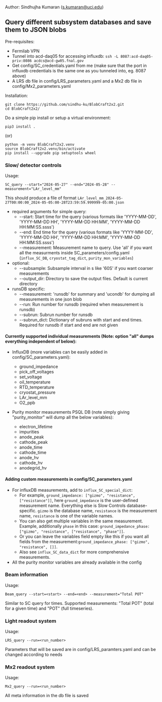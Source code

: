 Author: Sindhujha Kumaran (s.kumaran@uci.edu)
## Query different subsystem databases and save them to JSON blobs
Pre-requisites:
- Fermilab VPN
- Tunnel into acd-daq05 for accessing influxdb: `ssh -L 8087:acd-daq05-priv:8086 acdcs@acd-gw05.fnal.gov`
- Get config/SC_credentials.yaml from me (make sure that the port in influxdb credentials is the same one as you tunneled into, eg. 8087 above)
- A LRS db file in config/LRS_parameters.yaml and a Mx2 db file in config/Mx2_parameters.yaml

Installation:
```
git clone https://github.com/sindhu-ku/BlobCraft2x2.git
cd BlobCraft2x2/
```
Do a simple pip install or setup a virtual environment:
```
pip3 install .
```
(or)
```
python -m venv BlobCraft2x2.venv
source BlobCraft2x2.venv/bin/activate
pip install --upgrade pip setuptools wheel
```
### Slow/ detector controls

Usage:
```
SC_query --start="2024-05-27" --end="2024-05-28" --measurement="LAr_level_mm"
```

This should produce a file of format `LAr_level_mm_2024-05-27T00:00:00_2024-05-05:00-28T23:59:59.999999-05:00.json`

- required arguments for simple query:
  - --start: Start time for the query (various formats like 'YYYY-MM-DD', 'YYYY-MM-DD HH', 'YYYY-MM-DD HH:MM', 'YYYY-MM-DD HH:MM:SS.ssss')
  - --end: End time for the query (various formats like 'YYYY-MM-DD', 'YYYY-MM-DD HH', 'YYYY-MM-DD HH:MM', 'YYYY-MM-DD HH:MM:SS.ssss')
  - --measurement: Measurement name to query. Use 'all' if you want all the measurments inside SC_parameters/config.yaml (`influx_SC_DB`, `cryostat_tag_dict`, `purity_mon_variables`)
- optional:
  - --subsample: Subsample interval in s like '60S' if you want coarser measurements
  - --output_dir: Directory to save the output files. Default is current directory
- runsDB specific:
  - --measurement: 'runsdb' for summary and 'ucondb' for dumping all measurements in one json blob
  - --run: Run number for runsdb (required when measurement is runsdb)
  - --subrun: Subrun number for runsdb
  - --subrun_dict: Dictionary of subruns with start and end times. Required for runsdb if start and end are not given

#### Currently supported individual measurements (Note: option "all" dumps everything independent of below):
  - InfluxDB (more variables can be easily added in config/SC_parameters.yaml):
    - ground_impedance
    - pick_off_voltages
    - set_voltage
    - oil_temperature
    - RTD_temperature
    - cryostat_pressure
    - LAr_level_mm
    - O2_ppb

  - Purity monitor measurements PSQL DB (note simply giving "purity_monitor" will dump all the below variables):
    - electron_lifetime
    - impurities
    - anode_peak
    - cathode_peak
    - anode_time
    - cathode_time
    - anode_hv
    - cathode_hv
    - anodegrid_hv

#### Adding custom measurements in config/SC_parameters.yaml

- For influxDB measurements, add to `influx_SC_special_dict`:
  - For example, `ground_impedance: ["gizmo", "resistance", ["resistance"]]`, here `ground_impedance` is the user-defined measurement name. Everything else is Slow Controls database-specific. `gizmo` is the database name, `resistance` is the measurement name, `resistance` is one of the variable names.
  - You can also get multiple variables in the same measurement. Example, additionally `phase` in this case: `ground_impedance_phase: ["gizmo", "resistance", ["resistance", "phase"]]`.
  - Or you can leave the variables field empty like this if you want all fields from the measurement:`ground_impedance_phase: ["gizmo", "resistance", []]`.
  - Also see `influx_SC_data_dict` for more comprehensive measurements.
- All the purity monitor variables are already available in the config

### Beam information

Usage:
```
Beam_query --start=<start> --end=<end> --measurement="Total POT"
```
Similar to SC query for times. Supported measurements: "Total POT" (total for a given time) and "POT" (full timeseries).

### Light readout system

Usage:
```
LRS_query --run=<run_number>
```
Parameters that will be saved are in config/LRS_paramters.yaml and can be changed according to needs

### Mx2 readout system

Usage:
```
Mx2_query --run=<run_number>
```
All meta information in the db file is saved
